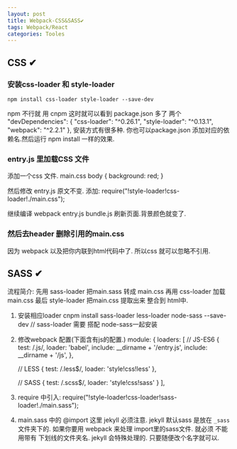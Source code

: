 ```yaml
---
layout: post
title: Webpack-CSS&SASS✔︎
tags: Webpack/React
categories: Tooles
---
```




## CSS ✔︎

### 安装css-loader 和 style-loader
	npm install css-loader style-loader --save-dev
npm 不行就 用 cnpm
这时就可以看到 package.json 多了 两个 
	  "devDependencies": {
	"css-loader": "^0.26.1",
	"style-loader": "^0.13.1",
	"webpack": "^2.2.1"
	  },
安装方式有很多种.
你也可以package.json 添加对应的依赖名.然后运行 npm install 一样的效果.



### entry.js 里加载CSS 文件
添加一个css 文件.  main.css
	body {
	background: red;
	}

然后修改 entry.js 原文不变. 添加:
	require("!style-loader!css-loader!./main.css");

继续编译
	webpack entry.js bundle.js
刷新页面.背景颜色就变了.

### 然后去header 删除引用的main.css
因为 webpack 以及把你内联到html代码中了.
所以css 就可以忽略不引用.









## SASS ✔︎

流程简介:
先用 sass-loader 把main.sass 转成 main.css
再用 css-loader 加载 main.css
最后 style-loader 把main.css 提取出来 整合到 html中.


1. 安装相应loader
	cnpm install sass-loader less-loader node-sass --save-dev
	// sass-loader 需要 搭配 node-sass一起安装

2. 修改webpack 配置(下面含有js的配置.)
	module: {
	  loaders: [
	  // JS-ES6
	{
	  test:   /\.js/,
	  loader: 'babel',
	  include: \_\_dirname + '/entry.js',
	  include: \_\_dirname + '/js',
	},
	 
	// LESS
	{
	  test: /\.less$/,
	  loader: 'style!css!less'
	},
	 
	// SASS
	{
	  test: /\.scss$/,
	  loader: 'style!css!sass'
	} 
	  ],


3. require 中引入:
	require("!style-loader!css-loader!sass-loader!./main.sass");


4. main.sass 中的 @import
这里 jekyll 必须注意. 
jekyll 默认sass 是放在 `_sass` 文件夹下的.
如果你要用 webpack 来处理 import里的sass文件.
就必须 不能用带有 下划线的文件夹名. jekyll 会特殊处理的.
只要随便改个名字就可以.





































